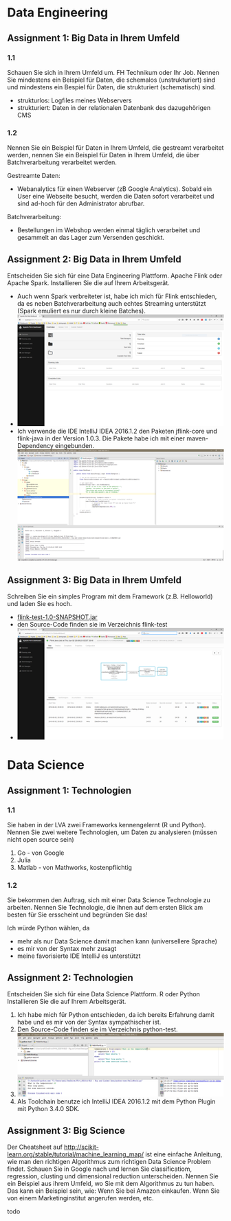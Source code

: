 # Data Engineering
## Assignment 1: Big Data in Ihrem Umfeld
### 1.1
Schauen Sie sich in Ihrem Umfeld um. FH Technikum oder Ihr Job. Nennen Sie mindestens ein
Beispiel für Daten, die schemalos (unstrukturiert) sind und mindestens ein Bespiel für Daten, die
strukturiert (schematisch) sind.

- strukturlos: Logfiles meines Webservers
- strukturiert: Daten in der relationalen Datenbank des dazugehörigen CMS

### 1.2
Nennen Sie ein Beispiel für Daten in Ihrem Umfeld, die gestreamt verarbeitet werden, nennen Sie ein
Beispiel für Daten in Ihrem Umfeld, die über Batchverarbeitung verarbeitet werden.

Gestreamte Daten:
- Webanalytics für einen Webserver (zB Google Analytics). Sobald ein User eine Webseite besucht, werden die Daten sofort verarbeitet und sind ad-hoch für den Administrator abrufbar.

Batchverarbeitung:
- Bestellungen im Webshop werden einmal täglich verarbeitet und gesammelt an das Lager zum Versenden geschickt.

## Assignment 2: Big Data in Ihrem Umfeld
Entscheiden Sie sich für eine Data Engineering Plattform. Apache Flink oder Apache Spark.
Installieren Sie die auf Ihrem Arbeitsgerät.

- Auch wenn Spark verbreiteter ist, habe ich mich für Flink entschieden, da es neben Batchverarbeitung auch echtes Streaming unterstützt (Spark emuliert es nur durch kleine Batches).
- ![screenshot flink](Flink.PNG "Screenshot Flink")
- Ich verwende die IDE  IntelliJ IDEA 2016.1.2 den Paketen jflink-core und flink-java in der Version 1.0.3. Die Pakete habe ich mit einer maven-Dependency eingebunden. ![screenshot flink IntelliJ](IntelliJ_Flink.PNG "Screenshot IntelliJ Flink")

## Assignment 3: Big Data in Ihrem Umfeld
Schreiben Sie ein simples Program mit dem Framework (z.B. Helloworld) und laden Sie es hoch.

- [flink-test-1.0-SNAPSHOT.jar](flink-test-1.0-SNAPSHOT.jar)
- den Source-Code finden sie im Verzeichnis flink-test
- ![screenshot flink job](Flink_JobDone.PNG "Screenshot Flink Job")

# Data Science
## Assignment 1: Technologien
### 1.1
Sie haben in der LVA zwei Frameworks kennengelernt (R und Python). Nennen Sie zwei weitere
Technologien, um Daten zu analysieren (müssen nicht open source sein)

1. Go - von Google
2. Julia
3. Matlab - von Mathworks, kostenpflichtig

### 1.2
Sie bekommen den Auftrag, sich mit einer Data Science Technologie zu arbeiten. Nennen Sie
Technologie, die ihnen auf dem ersten Blick am besten für Sie ersscheint und begründen Sie das!

Ich würde Python wählen, da
- mehr als nur Data Science damit machen kann (universellere Sprache)
- es mir von der Syntax mehr zusagt
- meine favorisierte IDE IntelliJ es unterstützt

## Assignment 2: Technologien
Entscheiden Sie sich für eine Data Science Plattform. R oder Python
Installieren Sie die auf Ihrem Arbeitsgerät.

1. Ich habe mich für Python entschieden, da ich bereits Erfahrung damit habe und es mir von der Syntax sympathischer ist.
2. Den Source-Code finden sie im Verzeichnis python-test.
2. ![screenshot datascience](DataScience_Technologie.PNG "Screenshot Data Science Technologie")
3. Als Toolchain benutze ich IntelliJ IDEA 2016.1.2 mit dem Python Plugin mit Python 3.4.0 SDK.

## Assignment 3: Big Science
Der Cheatsheet auf http://scikit-learn.org/stable/tutorial/machine_learning_map/ ist eine einfache
Anleitung, wie man den richtigen Algorithmus zum richtigen Data Science Problem findet.
Schauen Sie in Google nach und lernen Sie classificatiom, regression, clusting und dimensional
reduction unterscheiden.
Nennen Sie ein Beispiel aus ihrem Umfeld, wo Sie mit dem Algorithmus zu tun haben. Das kann ein
Beispiel sein, wie: Wenn Sie bei Amazon einkaufen. Wenn Sie von einem Marketinginstitut angerufen
werden, etc.

todo